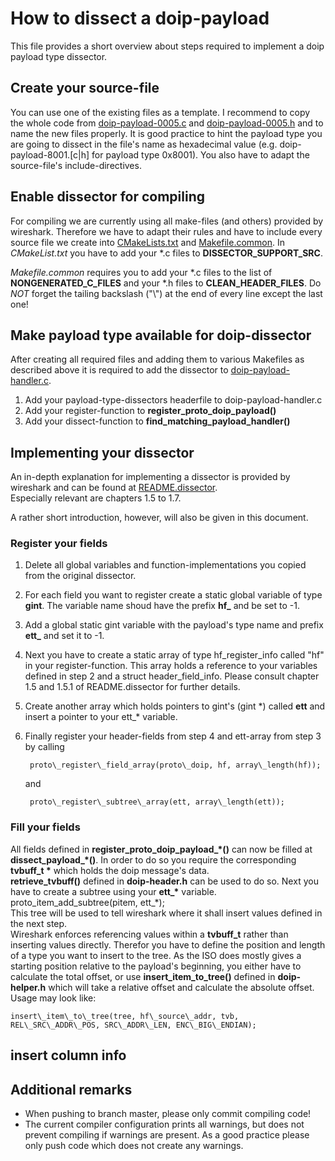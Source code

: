 
# How to dissect a doip-payload

This file provides a short overview about steps required to implement a doip payload type dissector.

## Create your source-file

You can use one of the existing files as a template.
I recommend to copy the whole code from [doip-payload-0005.c](../src/plugins/doip/doip-payload-0005.c) and [doip-payload-0005.h](../src/plugins/doip/doip-payload-0005.h) and to name the new files properly.
It is good practice to hint the payload type you are going to dissect in the file's name as hexadecimal value (e.g. doip-payload-8001.[c|h] for payload type 0x8001).
You also have to adapt the source-file's include-directives.


## Enable dissector for compiling

For compiling we are currently using all make-files (and others) provided by wireshark.
Therefore we have to adapt their rules and have to include every source file we create into [CMakeLists.txt](../src/plugins/doip/CMakeLists.txt) and [Makefile.common](../src/plugins/doip/Makefile.common).
In *CMakeList.txt* you have to add your \*.c files to **DISSECTOR\_SUPPORT_SRC**.

*Makefile.common* requires you to add your \*.c files to the list of **NONGENERATED_C_FILES** and your \*.h files to **CLEAN\_HEADER\_FILES**.
Do *NOT* forget the tailing backslash ("\\") at the end of every line except the last one!

## Make payload type available for doip-dissector
After creating all required files and adding them to various Makefiles as described above it is required to add the dissector to [doip-payload-handler.c](../src/plugins/doip/doip-payload-handler.c).

1. Add your payload-type-dissectors headerfile to doip-payload-handler.c
2. Add your register-function to **register\_proto\_doip\_payload()**
3. Add your dissect-function to **find\_matching\_payload\_handler()**


## Implementing your dissector
An in-depth explanation for implementing a dissector is provided by wireshark and can be found at [README.dissector](https://github.com/wireshark/wireshark/blob/master-1.12/doc/README.dissector).  
Especially relevant are chapters 1.5 to 1.7.

A rather short introduction, however, will also be given in this document.  

### Register your fields

1. Delete all global variables and function-implementations you copied from the original dissector.
2. For each field you want to register create a static global variable of type **gint**. The variable name shoud have the prefix **hf\_** and be set to -1.
3. Add a global static gint variable with the payload's type name and prefix **ett\_** and set it to -1.
4. Next you have to create a static array of type hf\_register\_info called "hf" in your register-function.
This array holds a reference to your variables defined in step 2 and a struct header\_field\_info.
Please consult chapter 1.5 and 1.5.1 of README.dissector for further details.
5. Create another array which holds pointers to gint's (gint \*) called **ett** and insert a pointer to your ett\_\* variable.
6. Finally register your header-fields from step 4 and ett-array from step 3 by calling  

        proto\_register\_field_array(proto\_doip, hf, array\_length(hf));

    and

        proto\_register\_subtree\_array(ett, array\_length(ett));


### Fill your fields

All fields defined in **register\_proto\_doip\_payload\_\*()** can now be filled at **dissect\_payload\_\*()**.
In order to do so you require the corresponding **tvbuff\_t \*** which holds the doip message's data.  
**retrieve\_tvbuff()** defined in **doip-header.h** can be used to do so.
Next you have to create a subtree using your **ett\_\*** variable.
    proto\_item\_add\_subtree(pitem, ett\_\*);  
This tree will be used to tell wireshark where it shall insert values defined in the next step.  
Wireshark enforces referencing values within a **tvbuff\_t**  rather than  inserting values directly.
Therefor you have to define the position and length of a type you want to insert to the tree.
As the ISO does mostly gives a starting position relative to the payload's beginning, you either have to calculate the total offset, or use **insert\_item\_to\_tree()** defined in **doip-helper.h** which will take a relative offset and calculate the absolute offset.  
Usage may look like:

    insert\_item\_to\_tree(tree, hf\_source\_addr, tvb, REL\_SRC\_ADDR\_POS, SRC\_ADDR\_LEN, ENC\_BIG\_ENDIAN);



## insert column info


## Additional remarks
- When pushing to branch master, please only commit compiling code!
- The current compiler configuration prints all warnings, but does not prevent compiling if warnings are present. As a good practice please only push code which does not create any warnings.






